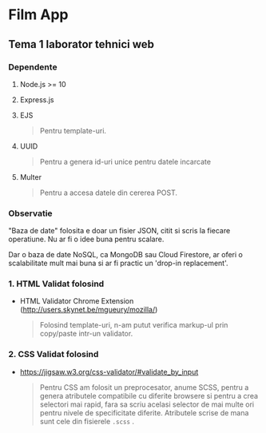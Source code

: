 # Film App

## Tema 1 laborator tehnici web

### Dependente

1. Node.js >= 10

2. Express.js 

3. EJS

   > Pentru template-uri.

4. UUID

   > Pentru a genera id-uri unice pentru datele incarcate

5. Multer

   > Pentru a accesa datele din cererea POST.



### Observatie

"Baza de date" folosita e doar un fisier JSON, citit si scris la fiecare operatiune. Nu ar fi o idee buna pentru scalare. 

Dar o baza de date NoSQL, ca MongoDB sau Cloud Firestore, ar oferi o scalabilitate mult mai buna si ar fi practic un 'drop-in replacement'.



### 1. HTML Validat folosind

- HTML Validator Chrome Extension (http://users.skynet.be/mgueury/mozilla/)

  > Folosind template-uri, n-am putut verifica markup-ul prin copy/paste intr-un validator. 

### 2. CSS Validat folosind

- https://jigsaw.w3.org/css-validator/#validate_by_input

  > Pentru CSS am folosit un preprocesator, anume SCSS, pentru a genera atributele compatibile cu diferite browsere si pentru a crea selectori mai rapid, fara sa scriu acelasi selector de mai multe ori pentru nivele de specificitate diferite. Atributele scrise de mana sunt cele din fisierele `.scss` .

